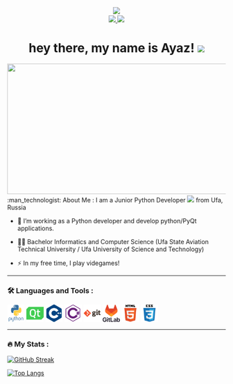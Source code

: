 <div id = "header" align="center">
  <img src = "https://media.giphy.com/media/v1.Y2lkPTc5MGI3NjExNHR3dDBmY3hxNHR3aG00amhkbmJxc3FiZmhtZ2oya3N6dGVzZDJybSZlcD12MV9pbnRlcm5hbF9naWZfYnlfaWQmY3Q9Zw/QDjpIL6oNCVZ4qzGs7/giphy.gif">

  <div id = "badges">
  
  <a href ="https://t.me/ayaz_mur">
    <img src = "https://img.shields.io/badge/Telegram-blue?logo=telegram&logoColor=white&style=for-the-badge">
  </a>

  <a href = "https://vk.com/ayaz_mur">
    <img src = "https://img.shields.io/badge/VK-blue?logo=vk&logoColor=white&style=for-the-badge">
  </a>

  <h1>
  hey there, my name is Ayaz!
  <img src="https://media.giphy.com/media/hvRJCLFzcasrR4ia7z/giphy.gif" width="30px"/>
</h1>
  
</div>
  
</div>

<div align="center">
  <img src="https://media.giphy.com/media/dWesBcTLavkZuG35MI/giphy.gif" width="600" height="300"/>
  
</div>
<div>
      :man_technologist: About Me :
  I am a Junior Python Developer <img src="https://media.giphy.com/media/WUlplcMpOCEmTGBtBW/giphy.gif" width="30"> from Ufa, Russia
  
- :telescope: I’m working as a Python developer and develop python/PyQt applications.

- :man_student: Bachelor Informatics and Computer Science (Ufa State Aviation Technical University / Ufa University of Science and Technology)

- :zap: In my free time, I play videgames!

</div>


  ---

### :hammer_and_wrench: Languages and Tools :
<div>
  <img src="https://github.com/devicons/devicon/blob/master/icons/python/python-original-wordmark.svg"width="40" height="40">
  <img src="https://github.com/devicons/devicon/blob/master/icons/qt/qt-original.svg"width="40" height="40">
  <img src="https://github.com/devicons/devicon/blob/master/icons/cplusplus/cplusplus-plain.svg"width="40" height="40">
  <img src="https://github.com/devicons/devicon/blob/master/icons/csharp/csharp-line.svg"width="40" height="40">
  <img src="https://github.com/devicons/devicon/blob/master/icons/git/git-original-wordmark.svg"width="40" height="40">
  <img src="https://github.com/devicons/devicon/blob/master/icons/gitlab/gitlab-original-wordmark.svg"width="40" height="40">
  <img src="https://github.com/devicons/devicon/blob/master/icons/html5/html5-original-wordmark.svg"width="40" height="40">
  <img src="https://github.com/devicons/devicon/blob/master/icons/css3/css3-original-wordmark.svg"width="40" height="40">
</div>

---

### :fire: My Stats :
[![GitHub Streak](http://github-readme-streak-stats.herokuapp.com?user=ayazmur&theme=dark&background=000000)](https://git.io/streak-stats)

[![Top Langs](https://github-readme-stats.vercel.app/api/top-langs/?username=ayazmur&layout=compact&theme=vision-friendly-dark)](https://github.com/anuraghazra/github-readme-stats)




